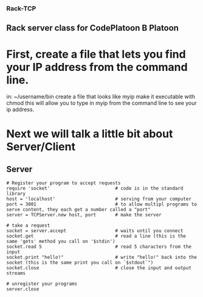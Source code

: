 ### Rack-TCP
## Rack server class for CodePlatoon B Platoon

# First, create a file that lets you find your IP address from the command line.

in: ~/username/bin create a file that looks like myip
make it executable with chmod
this will allow you to type in myip from the command line to see your ip address.

# Next we will talk a little bit about Server/Client

## Server
```
# Register your program to accept requests
require 'socket'                        # code is in the standard library
host = 'localhost'                      # serving from your computer
port = 3001                             # to allow multipl programs to serve content, they each get a number called a "port"
server = TCPServer.new host, port       # make the server

# take a request
socket = server.accept                  # waits until you connect
socket.get                              # read a line (this is the same 'gets' method you call on '$stdin')
socket.read 5                           # read 5 characters from the input
socket.print "hello!"                   # write "hello!" back into the socket (this is the same print you call on `$stdout`")
socket.close                            # close the input and output streams

# unregister your programs
server.close 
